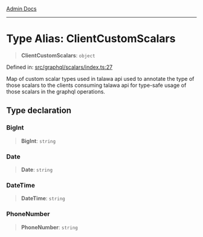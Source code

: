 [Admin Docs](/)

***

# Type Alias: ClientCustomScalars

> **ClientCustomScalars**: `object`

Defined in: [src/graphql/scalars/index.ts:27](https://github.com/PalisadoesFoundation/talawa-api/blob/be8575be3c5989d76dd2f84308de81461931796c/src/graphql/scalars/index.ts#L27)

Map of custom scalar types used in talawa api used to annotate the type of those scalars to the clients consuming talawa api for type-safe usage of those scalars in the graphql operations.

## Type declaration

### BigInt

> **BigInt**: `string`

### Date

> **Date**: `string`

### DateTime

> **DateTime**: `string`

### PhoneNumber

> **PhoneNumber**: `string`
